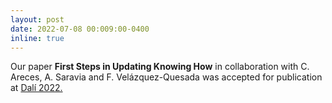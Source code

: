 ```yaml
---
layout: post
date: 2022-07-08 00:009:00-0400
inline: true
---
```


Our paper **First Steps in Updating Knowing How** in collaboration with C. Areces, A. Saravia and F. Velázquez-Quesada was accepted for publication at [Dalí 2022.](http://dali2022.campus.ciencias.ulisboa.pt/)